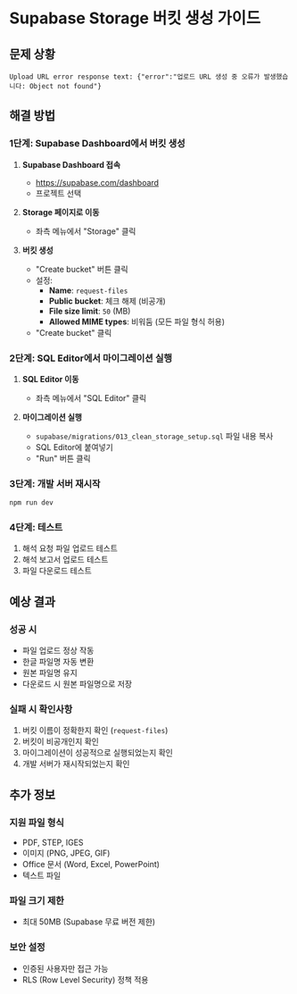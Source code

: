 # Supabase Storage 버킷 생성 가이드

## 문제 상황
```
Upload URL error response text: {"error":"업로드 URL 생성 중 오류가 발생했습니다: Object not found"}
```

## 해결 방법

### 1단계: Supabase Dashboard에서 버킷 생성

1. **Supabase Dashboard 접속**
   - https://supabase.com/dashboard
   - 프로젝트 선택

2. **Storage 페이지로 이동**
   - 좌측 메뉴에서 "Storage" 클릭

3. **버킷 생성**
   - "Create bucket" 버튼 클릭
   - 설정:
     - **Name**: `request-files`
     - **Public bucket**: 체크 해제 (비공개)
     - **File size limit**: `50` (MB)
     - **Allowed MIME types**: 비워둠 (모든 파일 형식 허용)
   - "Create bucket" 클릭

### 2단계: SQL Editor에서 마이그레이션 실행

1. **SQL Editor 이동**
   - 좌측 메뉴에서 "SQL Editor" 클릭

2. **마이그레이션 실행**
   - `supabase/migrations/013_clean_storage_setup.sql` 파일 내용 복사
   - SQL Editor에 붙여넣기
   - "Run" 버튼 클릭

### 3단계: 개발 서버 재시작

```bash
npm run dev
```

### 4단계: 테스트

1. 해석 요청 파일 업로드 테스트
2. 해석 보고서 업로드 테스트
3. 파일 다운로드 테스트

## 예상 결과

### 성공 시
- 파일 업로드 정상 작동
- 한글 파일명 자동 변환
- 원본 파일명 유지
- 다운로드 시 원본 파일명으로 저장

### 실패 시 확인사항
1. 버킷 이름이 정확한지 확인 (`request-files`)
2. 버킷이 비공개인지 확인
3. 마이그레이션이 성공적으로 실행되었는지 확인
4. 개발 서버가 재시작되었는지 확인

## 추가 정보

### 지원 파일 형식
- PDF, STEP, IGES
- 이미지 (PNG, JPEG, GIF)
- Office 문서 (Word, Excel, PowerPoint)
- 텍스트 파일

### 파일 크기 제한
- 최대 50MB (Supabase 무료 버전 제한)

### 보안 설정
- 인증된 사용자만 접근 가능
- RLS (Row Level Security) 정책 적용

